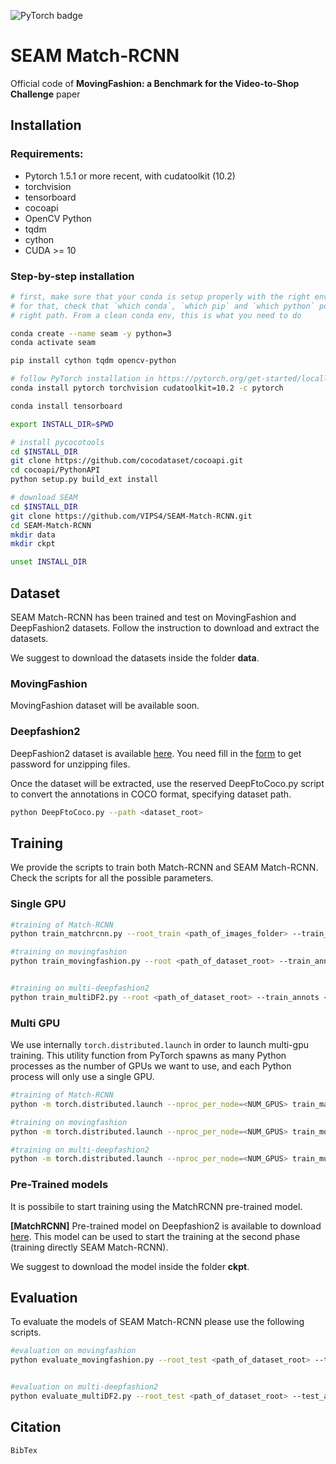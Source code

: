 <!--[![PWC](https://img.shields.io/endpoint.svg?url=https://paperswithcode.com/badge/transformer-networks-for-trajectory/trajectory-prediction-on-ethucy)](https://paperswithcode.com/sota/trajectory-prediction-on-ethucy?p=transformer-networks-for-trajectory)-->
![PyTorch badge](https://img.shields.io/static/v1?label=pytorch&message=1.5.1&color=%3CCOLOR%3E)
# SEAM Match-RCNN
Official code of **MovingFashion: a Benchmark for the Video-to-Shop Challenge** paper


## Installation

### Requirements:
- Pytorch 1.5.1 or more recent, with cudatoolkit (10.2)
- torchvision
- tensorboard
- cocoapi
- OpenCV Python
- tqdm
- cython
- CUDA >= 10

### Step-by-step installation

```bash
# first, make sure that your conda is setup properly with the right environment
# for that, check that `which conda`, `which pip` and `which python` points to the
# right path. From a clean conda env, this is what you need to do

conda create --name seam -y python=3
conda activate seam

pip install cython tqdm opencv-python

# follow PyTorch installation in https://pytorch.org/get-started/locally/
conda install pytorch torchvision cudatoolkit=10.2 -c pytorch

conda install tensorboard

export INSTALL_DIR=$PWD

# install pycocotools
cd $INSTALL_DIR
git clone https://github.com/cocodataset/cocoapi.git
cd cocoapi/PythonAPI
python setup.py build_ext install

# download SEAM
cd $INSTALL_DIR
git clone https://github.com/VIPS4/SEAM-Match-RCNN.git
cd SEAM-Match-RCNN
mkdir data
mkdir ckpt

unset INSTALL_DIR
```
## Dataset

SEAM Match-RCNN has been trained and test on MovingFashion and DeepFashion2 datasets.
Follow the instruction to download and extract the datasets.

We suggest to download the datasets inside the folder **data**.

### MovingFashion

MovingFashion dataset will be available soon. 
<!--There's no need of pre-processing steps. The dataset is ready for use. -->

### Deepfashion2
DeepFashion2 dataset is available [here](https://drive.google.com/drive/folders/125F48fsMBz2EF0Cpqk6aaHet5VH399Ok?usp=sharing). You need fill in the [form](https://docs.google.com/forms/d/e/1FAIpQLSeIoGaFfCQILrtIZPykkr8q_h9qQ5BoTYbjvf95aXbid0v2Bw/viewform?usp=sf_link) to get password for unzipping files.


Once the dataset will be extracted, use the reserved DeepFtoCoco.py script to convert the annotations in COCO format, specifying dataset path.
```bash
python DeepFtoCoco.py --path <dataset_root>
```



## Training
We provide the scripts to train both Match-RCNN and SEAM Match-RCNN. Check the scripts for all the possible parameters.

### Single GPU
```bash
#training of Match-RCNN
python train_matchrcnn.py --root_train <path_of_images_folder> --train_annots <json_path> --save_path <save_path> 

#training on movingfashion
python train_movingfashion.py --root <path_of_dataset_root> --train_annots <json_path> --test_annots <json_path> --pretrained_path <path_of_matchrcnn_model>


#training on multi-deepfashion2
python train_multiDF2.py --root <path_of_dataset_root> --train_annots <json_path> --test_annots <json_path> --pretrained_path <path_of_matchrcnn_model>
```


### Multi GPU
We use internally ```torch.distributed.launch``` in order to launch multi-gpu training. This utility function from PyTorch spawns as many Python processes as the number of GPUs we want to use, and each Python process will only use a single GPU.

```bash
#training of Match-RCNN
python -m torch.distributed.launch --nproc_per_node=<NUM_GPUS> train_matchrcnn.py --root_train <path_of_images_folder> --train_annots <json_path> --save_path <save_path>

#training on movingfashion
python -m torch.distributed.launch --nproc_per_node=<NUM_GPUS> train_movingfashion.py --root <path_of_dataset_root> --train_annots <json_path> --test_annots <json_path> --pretrained_path <path_of_matchrcnn_model> 

#training on multi-deepfashion2
python -m torch.distributed.launch --nproc_per_node=<NUM_GPUS> train_multiDF2.py --root <path_of_dataset_root> --train_annots <json_path> --test_annots <json_path> --pretrained_path <path_of_matchrcnn_model> 
```


### Pre-Trained models
It is possibile to start training using the MatchRCNN pre-trained model.

**[MatchRCNN]** Pre-trained model on Deepfashion2 is available to download [here](https://bit.ly/3m3y6C4). This model can be used to start the training at the second phase (training directly SEAM Match-RCNN).

<!--**[SEAM Match-RCNN]** Pre-trained model on MovingFashion is available to download [here](http://bit.ly/...).  -->

<!-- **[SEAM Match-RCNN]** Pre-trained model on MultiDeepfashion2 is available to download [here](http://bit.ly/3j8Vc9W).-->

We suggest to download the model inside the folder **ckpt**. 

## Evaluation
To evaluate the models of SEAM Match-RCNN please use the following scripts.

```bash
#evaluation on movingfashion
python evaluate_movingfashion.py --root_test <path_of_dataset_root> --test_annots <json_path> --ckpt_path <checkpoint_path>


#evaluation on multi-deepfashion2
python evaluate_multiDF2.py --root_test <path_of_dataset_root> --test_annots <json_path> --ckpt_path <checkpoint_path>
```

## Citation
```
BibTex
```

